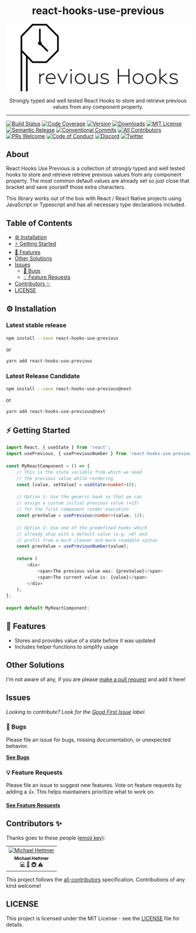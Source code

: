 <div align="center">
<h1>react-hooks-use-previous</h1>

<img src="./logo_wide_slim.png" alt="React Hooks Use Previous Logo" />

<p>Strongly typed and well tested React Hooks to store and retrieve previous values from any component property.</p>
</div>

---

[![Build Status][build-badge]][build]
[![Code Coverage][coverage-badge]][coverage]
[![Version][version-badge]][package]
[![Downloads][downloads-badge]][npmtrends]
[![MIT License][license-badge]][license]
[![Semantic Release][release-badge]][release]
[![Conventional Commits][commits-badge]][commits]
[![All Contributors](https://img.shields.io/badge/all_contributors-1-orange.svg)](#contributors-)
[![PRs Welcome][prs-badge]][prs]
[![Code of Conduct][coc-badge]][coc]
[![Discord][discord-badge]][discord]
[![Twitter][twitter-badge]][twitter]

## About

React Hooks Use Previous is a collection of strongly typed and well tested hooks to store and retrieve retrieve previous values from any component property. The most common default values are already set so just close that bracket and save yourself those extra characters.

This library works out of the box with React / React Native projects using JavaScript or Typescript and has all necessary type declarations included.

## Table of Contents

<!-- START doctoc generated TOC please keep comment here to allow auto update -->
<!-- DON'T EDIT THIS SECTION, INSTEAD RE-RUN doctoc TO UPDATE -->

- [⚙️ Installation](#️-installation)
- [⚡️ Getting Started](#️-getting-started)
- [🎯 Features](#-features)
- [Other Solutions](#other-solutions)
- [Issues](#issues)
  - [🐛 Bugs](#-bugs)
  - [💡 Feature Requests](#-feature-requests)
- [Contributors ✨](#contributors-)
- [LICENSE](#license)

<!-- END doctoc generated TOC please keep comment here to allow auto update -->

## ⚙️ Installation

### Latest stable release

```sh
npm install --save react-hooks-use-previous
```

or

```sh
yarn add react-hooks-use-previous
```

### Latest Release Candidate

```sh
npm install --save react-hooks-use-previous@next
```

or

```sh
yarn add react-hooks-use-previous@next
```

## ⚡️ Getting Started

```typescript
import React, { useState } from 'react';
import usePrevious, { usePreviousNumber } from 'react-hooks-use-previous';

const MyReactComponent = () => {
    // This is the state variable from which we need
    // the previous value while rendering
    const [value, setValue] = useState<number>(0);

    // Option 1: Use the generic hook so that we can
    // assign a custom initial previous value (=13)
    // for the first component render execution
    const prevValue = usePrevious<number>(value, 13);

    // Option 2: Use one of the predefined hooks which
    // already ship with a default value (e.g. =0) and
    // profit from a much cleaner and more readable syntax
    const prevValue = usePreviousNumber(value);

    return (
        <div>
            <span>The previous value was: {prevValue}</span>
            <span>The current value is: {value}</span>
        </div>
    );
};

export default MyReactComponent;
```

## 🎯 Features

* Stores and provides value of a state before it was updated
* Includes helper functions to simplify usage

## Other Solutions

I'm not aware of any, if you are please [make a pull request][prs] and add it here!

## Issues

_Looking to contribute? Look for the [Good First Issue][good-first-issue]
label._

### 🐛 Bugs

Please file an issue for bugs, missing documentation, or unexpected behavior.

[**See Bugs**][bugs]

### 💡 Feature Requests

Please file an issue to suggest new features. Vote on feature requests by adding
a 👍. This helps maintainers prioritize what to work on.

[**See Feature Requests**][requests]

## Contributors ✨

Thanks goes to these people ([emoji key][emojis]):

<!-- ALL-CONTRIBUTORS-LIST:START - Do not remove or modify this section -->
<!-- prettier-ignore-start -->
<!-- markdownlint-disable -->
<table>
  <tr>
    <td align="center"><a href="https://michael-hettmer.de"><img src="https://avatars0.githubusercontent.com/u/13876624?v=4" width="100px;" alt="Michael Hettmer"/><br /><sub><b>Michael Hettmer</b></sub></a><br /><a href="https://github.com/react-hooks-use-previous/react-hooks-use-previous/commits?author=react-hooks-use-previous" title="Code">💻</a> <a href="https://github.com/react-hooks-use-previous/react-hooks-use-previous/commits?author=react-hooks-use-previous" title="Documentation">📖</a> <a href="#infra-react-hooks-use-previous" title="Infrastructure (Hosting, Build-Tools, etc)">🚇</a> <a href="https://github.com/react-hooks-use-previous/react-hooks-use-previous/commits?author=react-hooks-use-previous" title="Tests">⚠️</a></td>
  </tr>
</table>

<!-- markdownlint-enable -->
<!-- prettier-ignore-end -->

<!-- ALL-CONTRIBUTORS-LIST:END -->

This project follows the [all-contributors][all-contributors] specification.
Contributions of any kind welcome!

## LICENSE

This project is licensed under the MIT License - see the [LICENSE](LICENSE) file for details.

<!-- prettier-ignore-start -->
[npm]: https://www.npmjs.com
[node]: https://nodejs.org
[build-badge]: https://circleci.com/gh/react-hooks-use-previous/react-hooks-use-previous/tree/master.svg?style=shield
[build]: https://circleci.com/gh/react-hooks-use-previous/react-hooks-use-previous
[coverage-badge]: https://codecov.io/gh/react-hooks-use-previous/react-hooks-use-previous/branch/master/graph/badge.svg
[coverage]: https://codecov.io/gh/react-hooks-use-previous/react-hooks-use-previous
[version-badge]: https://img.shields.io/npm/v/react-hooks-use-previous.svg
[package]: https://www.npmjs.com/package/react-hooks-use-previous
[downloads-badge]: https://img.shields.io/npm/dm/react-hooks-use-previous.svg
[npmtrends]: http://www.npmtrends.com/react-hooks-use-previous
[license-badge]: https://img.shields.io/npm/l/react-hooks-use-previous.svg
[license]: https://github.com/react-hooks-use-previous/react-hooks-use-previous/blob/master/LICENSE
[release-badge]: https://img.shields.io/badge/%20%20%F0%9F%93%A6%F0%9F%9A%80-semantic--release-e10079.svg
[release]: https://github.com/semantic-release/semantic-release
[commits-badge]: https://img.shields.io/badge/Conventional%20Commits-1.0.0-yellow.svg
[commits]: https://conventionalcommits.org
[twitter-badge]: https://img.shields.io/twitter/follow/react-hooks-use-previous.svg?label=Follow%20@react-hooks-use-previous
[twitter]: https://twitter.com/intent/follow?screen_name=react-hooks-use-previous
[discord-badge]: https://img.shields.io/discord/620938362379042837
[discord]: https://discord.gg/MEpKcF3
[prs-badge]: https://img.shields.io/badge/PRs-welcome-brightgreen.svg
[prs]: http://makeapullrequest.com
[coc-badge]: https://img.shields.io/badge/code%20of-conduct-ff69b4.svg
[coc]: https://github.com/react-hooks-use-previous/react-hooks-use-previous/blob/master/CODE_OF_CONDUCT.md
[emojis]: https://github.com/all-contributors/all-contributors#emoji-key
[all-contributors]: https://github.com/all-contributors/all-contributors
[bugs]: https://github.com/react-hooks-use-previous/react-hooks-use-previous/issues?utf8=%E2%9C%93&q=is%3Aissue+is%3Aopen+sort%3Acreated-desc+label%3Abug
[requests]: https://github.com/react-hooks-use-previous/react-hooks-use-previous/issues?utf8=%E2%9C%93&q=is%3Aissue+is%3Aopen+sort%3Areactions-%2B1-desc+label%3Aenhancement
[good-first-issue]: https://github.com/react-hooks-use-previous/react-hooks-use-previous/issues?utf8=%E2%9C%93&q=is%3Aissue+is%3Aopen+sort%3Areactions-%2B1-desc+label%3Aenhancement+label%3A%22good+first+issue%22
<!-- prettier-ignore-end -->